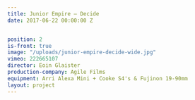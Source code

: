```yaml
---
title: Junior Empire — Decide
date: 2017-06-22 00:00:00 Z


position: 2
is-front: true
image: "/uploads/junior-empire-decide-wide.jpg"
vimeo: 222665107
director: Eoin Glaister
production-company: Agile Films
equipment: Arri Alexa Mini + Cooke S4's & Fujinon 19-90mm
layout: project
---
```



